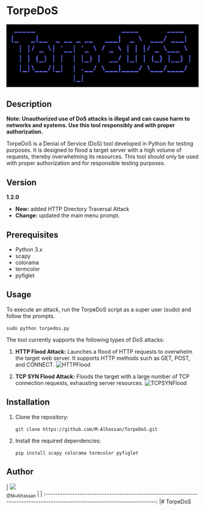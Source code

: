 # TorpeDoS

![TorpeDoS](img/TorpeDoS.png)

## Description

**Note: Unauthorized use of DoS attacks is illegal and can cause harm to networks and systems. Use this tool responsibly and with proper authorization.**

TorpeDoS is a Denial of Service (DoS) tool developed in Python for testing purposes. It is designed to flood a target server with a high volume of requests, thereby overwhelming its resources. This tool should only be used with proper authorization and for responsible testing purposes.

## Version

<b>1.2.0</b>

- <b>New:</b> added HTTP Directory Traversal Attack
- <b>Change:</b> updated the main menu prompt.

## Prerequisites

- Python 3.x
- scapy
- colorama
- termcolor
- pyfiglet

## Usage

To execute an attack, run the TorpeDoS script as a super user (sudo) and follow the prompts.

``` sudo python torpedos.py ```


The tool currently supports the following types of DoS attacks:

1. **HTTP Flood Attack:** Launches a flood of HTTP requests to overwhelm the target web server. It supports HTTP methods such as GET, POST, and CONNECT.
 ![HTTPFlood](img/httpf.png)

2. **TCP SYN Flood Attack:** Floods the target with a large number of TCP connection requests, exhausting server resources.
 ![TCPSYNFlood](img/tcpsf.png)

## Installation

1. Clone the repository:

    ``` git clone https://github.com/M-Alhassan/TorpeDoS.git ```

2. Install the required dependencies:

    ``` pip install scapy colorama termcolor pyfiglet ```


## Author

| [<img src="https://github.com/M-Alhassan.png?size=115" width="115"><br><sub>@M-Alhassan</sub>](https://github.com/M-Alhassan) |
| :---------------------------------------------------------------------------------------------------------------------------: |# TorpeDoS
